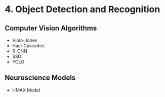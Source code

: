 # 4. Object Detection and Recognition

## Computer Vision Algorithms
* Viola-Jones
* Haar Cascades
* R-CNN
* SSD
* YOLO

## Neuroscience Models
* HMAX Model

